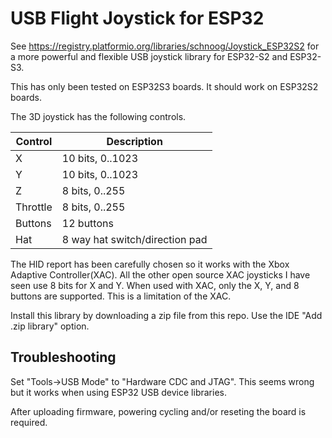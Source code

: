 # USB Flight Joystick for ESP32

See https://registry.platformio.org/libraries/schnoog/Joystick_ESP32S2 for a
more powerful and flexible USB joystick library for ESP32-S2 and ESP32-S3.

This has only been tested on ESP32S3 boards. It should work on ESP32S2 boards.

The 3D joystick has the following controls.

Control |Description
--------|---------------
X       |10 bits, 0..1023
Y       |10 bits, 0..1023
Z       |8 bits, 0..255  
Throttle|8 bits, 0..255
Buttons |12 buttons
Hat     |8 way hat switch/direction pad

The HID report has been carefully chosen so it works with the Xbox Adaptive
Controller(XAC). All the other open source XAC joysticks I have seen use 8 bits
for X and Y. When used with XAC, only the X, Y, and 8 buttons are supported.
This is a limitation of the XAC.

Install this library by downloading a zip file from this repo. Use the IDE
"Add .zip library" option.

## Troubleshooting

Set "Tools->USB Mode" to "Hardware CDC and JTAG". This seems wrong but it
works when using ESP32 USB device libraries.

After uploading firmware, powering cycling and/or reseting the board is
required.
